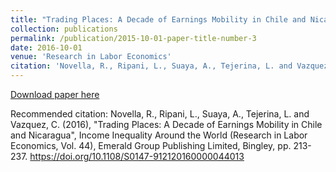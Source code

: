 ```yaml
---
title: "Trading Places: A Decade of Earnings Mobility in Chile and Nicaragua"
collection: publications
permalink: /publication/2015-10-01-paper-title-number-3
date: 2016-10-01
venue: 'Research in Labor Economics'
citation: 'Novella, R., Ripani, L., Suaya, A., Tejerina, L. and Vazquez, C. (2016). &quot;Trading Places: A Decade of Earnings Mobility in Chile and Nicaragua.&quot; <i>Research in Labor Economics</i>. 44.'
---
```


[Download paper here](https://www.emerald.com/insight/content/doi/10.1108/S0147-912120160000044013/full/html)

Recommended citation: Novella, R., Ripani, L., Suaya, A., Tejerina, L. and Vazquez, C. (2016), "Trading Places: A Decade of Earnings Mobility in Chile and Nicaragua", Income Inequality Around the World (Research in Labor Economics, Vol. 44), Emerald Group Publishing Limited, Bingley, pp. 213-237. https://doi.org/10.1108/S0147-912120160000044013
